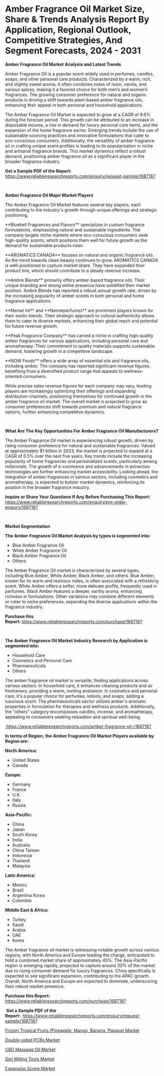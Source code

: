 <p><h1>Amber Fragrance Oil Market Size, Share & Trends Analysis Report By Application, Regional Outlook, Competitive Strategies, And Segment Forecasts, 2024 - 2031</h1></p><p><strong>Amber Fragrance Oil Market Analysis and Latest Trends</strong></p>
<p><p>Amber Fragrance Oil is a popular scent widely used in perfumes, candles, soaps, and other personal care products. Characterized by a warm, rich, and slightly sweet aroma, it often combines notes of resin, vanilla, and various spices, making it a favored choice for both men’s and women’s fragrances. The growing consumer preference for natural and organic products is driving a shift towards plant-based amber fragrance oils, enhancing their appeal in both personal and household applications.</p><p>The Amber Fragrance Oil Market is expected to grow at a CAGR of 9.6% during the forecast period. This growth can be attributed to an increase in disposable income, a rise in demand for luxury personal care items, and the expansion of the home fragrance sector. Emerging trends include the use of sustainable sourcing practices and innovative formulations that cater to eco-conscious consumers. Additionally, the versatility of amber fragrance oil in crafting unique scent profiles is leading to its popularization in niche and artisanal fragrance brands. This market dynamics reflect a robust demand, positioning amber fragrance oil as a significant player in the broader fragrance industry.</p></p>
<p><strong>Get a Sample PDF of the Report:&nbsp;</strong> <a href="https://www.reliableresearchreports.com/enquiry/request-sample/1687187?utm_campaign=5&utm_medium=2&utm_source=Github&utm_content=ia&utm_term=16102024&utm_id=amber-fragrance-oil">https://www.reliableresearchreports.com/enquiry/request-sample/1687187</a></p>
<p>&nbsp;</p>
<p><strong>Amber Fragrance Oil Major Market Players</strong></p>
<p><p>The Amber Fragrance Oil Market features several key players, each contributing to the industry's growth through unique offerings and strategic positioning. </p><p>**Bluebell Fragrances and Flavors** specializes in custom fragrance formulations, emphasizing natural and sustainable ingredients. The company targets niche markets where eco-conscious consumers seek high-quality scents, which positions them well for future growth as the demand for sustainable products rises.</p><p>**AROMATICS CANADA** focuses on natural and organic fragrance oils. As the trend towards clean beauty continues to grow, AROMATICS CANADA is well-positioned to capture market share. They have expanded their product line, which should contribute to a steady revenue increase.</p><p>**Ambre Blends** primarily offers amber-based fragrance oils. Their unique branding and strong online presence have solidified their market position. Ambre Blends has reported a robust annual growth rate, driven by the increasing popularity of amber scents in both personal and home fragrance applications.</p><p>**Nemat Int** and **Nematperfumes** are prominent players known for their exotic blends. Their strategic approach to cultural authenticity allows them to cater to diverse markets, enhancing their global reach and potential for future revenue growth.</p><p>**Peak Fragrance Company** has carved a niche in crafting high-quality amber fragrances for various applications, including personal care and aromatherapy. Their commitment to quality materials supports sustainable demand, fostering growth in a competitive landscape.</p><p>**NOW Foods** offers a wide array of essential oils and fragrance oils, including amber. The company has reported significant revenue figures, benefiting from a diversified product range that appeals to wellness-oriented consumers.</p><p>While precise sales revenue figures for each company may vary, leading players are increasingly optimizing their offerings and expanding distribution channels, positioning themselves for continued growth in the amber fragrance oil market. The overall market is projected to grow as consumer preferences shift towards premium and natural fragrance options, further enhancing competitive dynamics.</p></p>
<p>&nbsp;</p>
<p><strong>What Are The Key Opportunities For Amber Fragrance Oil Manufacturers?</strong></p>
<p><p>The Amber Fragrance Oil market is experiencing robust growth, driven by rising consumer preference for natural and sustainable fragrances. Valued at approximately $1 billion in 2023, the market is projected to expand at a CAGR of 5.5% over the next five years. Key trends include the increasing popularity of home fragrances and personalized scents, particularly among millennials. The growth of e-commerce and advancements in extraction technologies are further enhancing market accessibility. Looking ahead, the integration of amber fragrances in various sectors, including cosmetics and aromatherapy, is expected to bolster market dynamics, reinforcing its position in the broader fragrance industry.</p></p>
<p><strong>Inquire or Share Your Questions If Any Before Purchasing This Report:</strong> <a href="https://www.reliableresearchreports.com/enquiry/pre-order-enquiry/1687187?utm_campaign=5&utm_medium=2&utm_source=Github&utm_content=ia&utm_term=16102024&utm_id=amber-fragrance-oil">https://www.reliableresearchreports.com/enquiry/pre-order-enquiry/1687187</a></p>
<p>&nbsp;</p>
<p><strong>Market Segmentation</strong></p>
<p><strong>The Amber Fragrance Oil Market Analysis by types is segmented into:</strong></p>
<p><ul><li>Blue Amber Fragrance Oil</li><li>White Amber Fragrance Oil</li><li>Black Amber Fragrance Oil</li><li>Others</li></ul></p>
<p><p>The Amber Fragrance Oil market is characterized by several types, including Blue Amber, White Amber, Black Amber, and others. Blue Amber, known for its warm and resinous notes, is often associated with a refreshing scent. White Amber offers a softer, more delicate profile, frequently used in perfumes. Black Amber features a deeper, earthy aroma, enhancing richness in formulations. Other variations may combine different elements or cater to niche preferences, expanding the diverse applications within the fragrance industry.</p></p>
<p><strong>Purchase this Report:&nbsp;</strong><a href="https://www.reliableresearchreports.com/purchase/1687187?utm_campaign=5&utm_medium=2&utm_source=Github&utm_content=ia&utm_term=16102024&utm_id=amber-fragrance-oil">https://www.reliableresearchreports.com/purchase/1687187</a></p>
<p>&nbsp;</p>
<p><strong>The Amber Fragrance Oil Market Industry Research by Application is segmented into:</strong></p>
<p><ul><li>Household Care</li><li>Cosmetics and Personal Care</li><li>Pharmaceuticals</li><li>Others</li></ul></p>
<p><p>The amber fragrance oil market is versatile, finding applications across various sectors. In household care, it enhances cleaning products and air fresheners, providing a warm, inviting ambiance. In cosmetics and personal care, it's a popular choice for perfumes, lotions, and soaps, adding a luxurious scent. The pharmaceuticals sector utilizes amber's aromatic properties in formulation for therapies and wellness products. Additionally, the "others" category encompasses candles, incense, and aromatherapy, appealing to consumers seeking relaxation and spiritual well-being.</p></p>
<p><a href="https://www.reliableresearchreports.com/amber-fragrance-oil-r1687187?utm_campaign=5&utm_medium=2&utm_source=Github&utm_content=ia&utm_term=16102024&utm_id=amber-fragrance-oil">&nbsp;https://www.reliableresearchreports.com/amber-fragrance-oil-r1687187</a></p>
<p><strong>In terms of Region, the Amber Fragrance Oil Market Players available by Region are:</strong></p>
<p>
    <p> <strong> North America: </strong>
        <ul>
            <li>United States</li>
            <li>Canada</li>
        </ul>
        </p> 
    <p> <strong> Europe: </strong>
        <ul>
            <li>Germany</li>
            <li>France</li>
            <li>U.K.</li>
            <li>Italy</li>
            <li>Russia</li>
        </ul>
        </p> 
    <p> <strong> Asia-Pacific: </strong>
        <ul>
            <li>China</li>
            <li>Japan</li>
            <li>South Korea</li>
            <li>India</li>
            <li>Australia</li>
            <li>China Taiwan</li>
            <li>Indonesia</li>
            <li>Thailand</li>
            <li>Malaysia</li>
        </ul>
        </p> 
    <p> <strong> Latin America: </strong>
        <ul>
            <li>Mexico</li>
            <li>Brazil</li>
            <li>Argentina Korea</li>
            <li>Colombia</li>
        </ul>
        </p> 
    <p> <strong> Middle East & Africa: </strong>
        <ul>
            <li>Turkey</li>
            <li>Saudi</li>
            <li>Arabia</li>
            <li>UAE</li>
            <li>Korea</li>
        </ul>
    </p>
    </p>
<p><p>The Amber fragrance oil market is witnessing notable growth across various regions, with North America and Europe leading the charge, anticipated to hold a combined market share of approximately 45%. The Asia-Pacific region is emerging rapidly, projected to capture around 30% of the market due to rising consumer demand for luxury fragrances. China specifically is expected to see significant expansion, contributing to the APAC growth. Overall, North America and Europe are expected to dominate, underscoring their robust market presence.</p></p>
<p><strong>Purchase this Report: </strong><a href="https://www.reliableresearchreports.com/purchase/1687187?utm_campaign=5&utm_medium=2&utm_source=Github&utm_content=ia&utm_term=16102024&utm_id=amber-fragrance-oil">https://www.reliableresearchreports.com/purchase/1687187</a></p>
<p>&nbsp;<strong>Get a Sample PDF of the Report:&nbsp;&nbsp;</strong><a href="https://www.reliableresearchreports.com/enquiry/request-sample/1687187?utm_campaign=5&utm_medium=2&utm_source=Github&utm_content=ia&utm_term=16102024&utm_id=amber-fragrance-oil">https://www.reliableresearchreports.com/enquiry/request-sample/1687187</a></p>
<p><strong></strong></p>
<p><p><a href="https://www.linkedin.com/pulse/opportunities-challenges-frozen-tropical-fruits-pineapple-mango-yuzrc?trk=public_post_embed_feed-article-content&utm_campaign=5&utm_medium=2&utm_source=Github&utm_content=ia&utm_term=16102024&utm_id=amber-fragrance-oil">Frozen Tropical Fruits (Pineapple, Mango, Banana, Papaya) Market</a></p><p><a href="https://www.linkedin.com/pulse/exploring-double-sided-pcbs-market-dynamics-revenue-analysis-rarzc?trk=public_post_embed_feed-article-content&utm_campaign=5&utm_medium=2&utm_source=Github&utm_content=ia&utm_term=16102024&utm_id=amber-fragrance-oil">Double-sided PCBs Market</a></p><p><a href="https://github.com/AnnDiaz698/Market-Research-Report-List-1/blob/main/cbd-massage-oil-market.md?utm_campaign=5&utm_medium=2&utm_source=Github&utm_content=ia&utm_term=16102024&utm_id=amber-fragrance-oil">CBD Massage Oil Market</a></p><p><a href="https://issuu.com/reportprime-2/docs/slot-milling-tools-market-size-2030_9cfa3c5cedc4cd?utm_campaign=5&utm_medium=2&utm_source=Github&utm_content=ia&utm_term=16102024&utm_id=amber-fragrance-oil">Slot Milling Tools Market</a></p><p><a href="https://github.com/NargisHussain75/Market-Research-Report-List-1/blob/main/expansion-screw-market.md?utm_campaign=5&utm_medium=2&utm_source=Github&utm_content=ia&utm_term=16102024&utm_id=amber-fragrance-oil">Expansion Screw Market</a></p></p>
